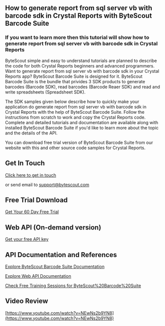 ## How to generate report from sql server vb with barcode sdk in Crystal Reports with ByteScout Barcode Suite

### If you want to learn more then this tutorial will show how to generate report from sql server vb with barcode sdk in Crystal Reports

ByteScout simple and easy to understand tutorials are planned to describe the code for both Crystal Reports beginners and advanced programmers. Want to generate report from sql server vb with barcode sdk in your Crystal Reports app? ByteScout Barcode Suite is designed for it. ByteScout Barcode Suite is the bundle that privides 3  SDK products to generate barcodes (Barcode SDK), read barcodes (Barcode Reaer SDK) and read and write spreadsheets (Spreadsheet SDK).

The SDK samples given below describe how to quickly make your application do generate report from sql server vb with barcode sdk in Crystal Reports with the help of ByteScout Barcode Suite. Follow the instructions from scratch to work and copy the Crystal Reports code. Complete and detailed tutorials and documentation are available along with installed ByteScout Barcode Suite if you'd like to learn more about the topic and the details of the API.

You can download free trial version of ByteScout Barcode Suite from our website with this and other source code samples for Crystal Reports.

## Get In Touch

[Click here to get in touch](https://bytescout.zendesk.com/hc/en-us/requests/new?subject=ByteScout%20Barcode%20Suite%20Question)

or send email to [support@bytescout.com](mailto:support@bytescout.com?subject=ByteScout%20Barcode%20Suite%20Question) 

## Free Trial Download

[Get Your 60 Day Free Trial](https://bytescout.com/download/web-installer?utm_source=github-readme)

## Web API (On-demand version)

[Get your free API key](https://pdf.co/documentation/api?utm_source=github-readme)

## API Documentation and References

[Explore ByteScout Barcode Suite Documentation](https://bytescout.com/documentation/index.html?utm_source=github-readme)

[Explore Web API Documentation](https://pdf.co/documentation/api?utm_source=github-readme)

[Check Free Training Sessions for ByteScout%20Barcode%20Suite](https://academy.bytescout.com/)

## Video Review

[https://www.youtube.com/watch?v=NEwNs2b9YN8](https://www.youtube.com/watch?v=NEwNs2b9YN8)